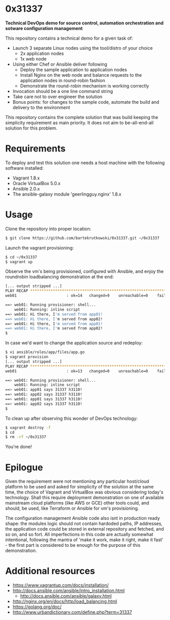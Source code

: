 # 0x31337
**Technical DevOps demo for source control, automation orchestration and sotware configuration management**

This repository contains a technical demo for a given task of:
- Launch 3 separate Linux nodes using the tool/distro of your choice
  - 2x application nodes
  - 1x web node
- Using either Chef or Ansible deliver following
  - Deploy the sample application to application nodes
  - Install Nginx on the web node and balance requests to the application nodes in round-robin fashion
  - Demonstrate the round-robin mechanism is working correctly
- Invocation should be a one line command string
- Take care not to over engineer the solution
- Bonus points: for changes to the sample code, automate the build and delivery to the environment

This repository contains the complete solution that was build keeping the simplicity requirement as main priority. It does not aim to be-all-end-all solution for this problem.


# Requirements

To deploy and test this solution one needs a host machine with the following software installed:

- Vagrant 1.8.x
- Oracle VirtualBox 5.0.x
- Ansible 2.0.x
- The ansible-galaxy module 'geerlingguy.nginx' 1.8.x


# Usage

Clone the repository into proper location:

```sh
$ git clone https://github.com/bartekrutkowski/0x31337.git ~/0x31337
```

Launch the vagrant provisioning:

```sh
$ cd ~/0x31337
$ vagrant up
```

Observe the vm's being provisioned, configured with Ansible, and enjoy the roundrobin loadbalancing demonstration at the end:

```sh
[... output stripped ...]
PLAY RECAP *********************************************************************
web01                      : ok=14   changed=9    unreachable=0    failed=0

==> web01: Running provisioner: shell...
    web01: Running: inline script
==> web01: Hi there, I'm served from app01!
==> web01: Hi there, I'm served from app02!
==> web01: Hi there, I'm served from app01!
==> web01: Hi there, I'm served from app02!
$
```

In case we'd want to change the application source and redeploy:

```sh
$ vi ansible/roles/app/files/app.go                                            
$ vagrant provision
[... output stripped ...]
PLAY RECAP *********************************************************************
web01                      : ok=13   changed=0    unreachable=0    failed=0

==> web01: Running provisioner: shell...
    web01: Running: inline script
==> web01: app01 says 31337 h3110!
==> web01: app02 says 31337 h3110!
==> web01: app01 says 31337 h3110!
==> web01: app02 says 31337 h3110!
$
```

To clean up after observing this wonder of DevOps technology:

```sh
$ vagrant destroy -f
$ cd
$ rm -rf ~/0x31337
```

You're done!


# Epilogue

Given the requirement were not mentioning any particular host/cloud platform to be used and asked for simplicity of the solution at the same time, the choice of Vagrant and VirtualBox was obvious considering today's technology. Shall this require deployment demonstration on one of available mainstream cloud platforms (like AWS or GCE) other tools could, and should, be used, like Terraform or Ansible for vm's provisioning.

The configuration management Ansible code also isnt in production ready shape: the modules logic should not contain hardoded paths, IP addresses, the application code could be stored in external repository and fetched, and so on, and so fort. All imperfections in this code are actually somewhat intentional, following the mantra of 'make it work, make it right, make it fast' - the first part is considered to be enough for the purpose of this demonstration.


# Additional resources

- <https://www.vagrantup.com/docs/installation/>
- <http://docs.ansible.com/ansible/intro_installation.html>
  - <http://docs.ansible.com/ansible/galaxy.html>
- <http://nginx.org/en/docs/http/load_balancing.html>
- <https://golang.org/doc/>
- <http://www.urbandictionary.com/define.php?term=31337>
